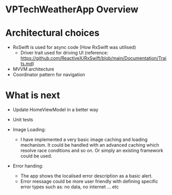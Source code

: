 # VPTechWeatherApp Overview




# Architectural choices
- RxSwift is used for async code (How RxSwift was utilised)
    - Driver trait used for driving UI (reference: https://github.com/ReactiveX/RxSwift/blob/main/Documentation/Traits.md)
- MVVM architecture
- Coordinator pattern for navigation

# What is next

- Update HomeViewModel in a better way
- Unit tests

- Image Loading: 
    - I have implemented a very basic image caching and loading mechanism.
    It could be handled with an advanced caching which resolve race conditions and so on. 
    Or simply an existing framework could be used.
- Error handing: 
    - The app shows the localised error description as a basic alert.
    - Error message could be more user friendly with defining specific error types such as:  no data, no internet ... etc 

